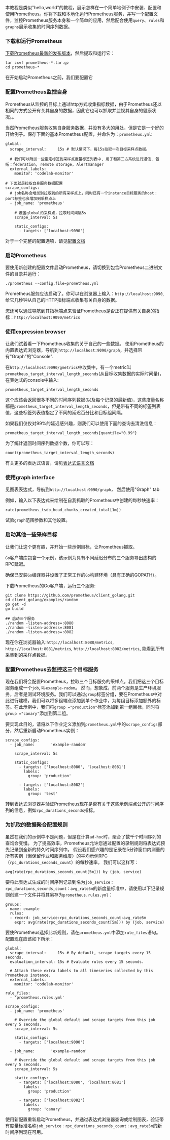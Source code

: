 本教程是类似"hello,world"的教程，展示怎样在一个简单地例子中安装、配置和使用Prometheus。你将下载和本地化运行Prometheus服务，并写一个配置文件，监控Prometheus服务本身和一个简单的应用，然后配合使用`query`、`rules`和`graphs`展示收集的时间序列数据。

### 下载和运行Prometheus
[下载Prometheus最新的发布版本](https://prometheus.io/download)，然后提取和运行它：
```shell
tar zxvf prometheus-*.tar.gz
cd prometheus-*
```
在开始启动Prometheus之前，我们要配置它

### 配置Prometheus监控自身
Prometheus从监控的目标上通过http方式收集指标数据，由于Prometheus还以相同的方式公开有关其自身的数据，因此它也可以抓取并监视其自身的健康状况。。

当然Prometheus服务收集自身服务数据，并没有多大的用处，但是它是一个好的开始例子。保存下面的基本Prometheus配置，并命名为：`prometheus.yml`:
```
global:
  scrape_interval:     15s # 默认情况下，每15s拉取一次目标采样点数据。

  # 我们可以附加一些指定标签到采样点度量标签列表中, 用于和第三方系统进行通信, 包括：federation, remote storage, Alertmanager
  external_labels:
    monitor: 'codelab-monitor'

# 下面就是拉取自身服务数据配置
scrape_configs:
  # job名称会增加到拉取到的所有采样点上，同时还有一个instance目标服务的host：port标签也会增加到采样点上
  - job_name: 'prometheus'

    # 覆盖global的采样点，拉取时间间隔5s
    scrape_interval: 5s

    static_configs:
      - targets: ['localhost:9090']
```

对于一个完整的配置选项，请见[配置文档](https://prometheus.io/docs/prometheus/latest/configuration/configuration/)

### 启动Prometheus
要使用新创建的配置文件启动Prometheus，请切换到包含Prometheus二进制文件的目录并运行：
```shell
./prometheus --config.file=prometheus.yml
```
Prometheus服务应该启动了。你可以在浏览器上输入：`http://localhost:9090`, 给它几秒钟从自己的HTTP指标端点收集有关自身的数据。

您还可以通过导航到其指标端点来验证Prometheus是否正在提供有关自身的指标：`http://localhost:9090/metrics`

### 使用expression browser
让我们试着看一下Prometheus收集的关于自己的一些数据。 使用Prometheus的内置表达式浏览器，导航到`http://localhost:9090/graph`，并选择带有"Graph"的"Console".

在`http://localhost:9090/gmetrics`中收集中，有一个metric叫`prometheus_target_interval_length_seconds`(从目标收集数据的实际时间量)，在表达式的console中输入:
```shell
prometheus_target_interval_length_seconds
```
这个应该会返回很多不同的时间序列数据(以及每个记录的最新值)，这些度量名称都是`prometheus_target_interval_length_seconds`，但是带有不同的标签列表值，这些标签列表值指定了不同的延迟百分比和目标组间隔。

如果我们仅仅对99%的延迟感兴趣，则我们可以使用下面的查询去清洗信息：
```shell
prometheus_target_interval_length_seconds{quantile="0.99"}
```
为了统计返回时间序列数据个数，你可以写：
```shell
count(prometheus_target_interval_length_seconds)
```

有关更多的表达式语言，请见[表达式语言文档](https://prometheus.io/docs/prometheus/latest/querying/basics/)

### 使用graph interface
见图表表达式，导航到`http://localhost:9090/graph`， 然后使用"Graph" tab

例如，输入以下表达式来绘制在自我抓取的Prometheus中创建的每秒块速率：
```shell
rate(prometheus_tsdb_head_chunks_created_total[1m])
```
试验`graph`范围参数和其他设置。

### 启动其他一些采样目标
让我们让这个更有趣，并开始一些示例目标，让Prometheus抓取。

`Go`客户端库包含一个示例，该示例为具有不同延迟分布的三个服务导出虚构的RPC延迟。

确保已安装`Go`编译器并设置了正常工作的`Go`构建环境（具有正确的GOPATH）。

下载Prometheus的Go客户端，运行三个服务:
```shell
git clone https://github.com/prometheus/client_golang.git
cd client_golang/examples/random
go get -d
go build

## 启动三个服务
./random -listen-address=:8080
./random -listen-address=:8081
./random -listen-address=:8082
```
现在你在浏览器输入:`http://localhost:8080/metrics`, `http://localhost:8081/metrics`, `http://localhost:8082/metrics`, 能看到所有采集到的采样点数据。

### 配置Prometheus去监控这三个目标服务
现在我们将会配置Prometheus，拉取三个目标服务的采样点。我们把这三个目标服务组成一个`job`, 叫`example-radom`。 然而，想象成，前两个服务是生产环境服务，后者是测试环境服务。我们可以通过`group`标签分组，要在Prometheus中对此进行建模，我们可以将多组端点添加到单个作业中，为每组目标添加额外的标签。在此示例中，我们将`group ="production"`标签添加到第一组目标，同时将`group ="canary"`添加到第二组。

要实现此目的，请将以下作业定义添加到`prometheus.yml`中的`scrape_configs`部分，然后重新启动Prometheus实例：
```shell
scrape_configs:
  - job_name:       'example-random'

    scrape_interval: 5s

    static_configs:
      - targets: ['localhost:8080', 'localhost:8081']
        labels:
          group: 'production'

      - targets: ['localhost:8082']
        labels:
          group: 'test'
```

转到表达式浏览器并验证Prometheus现在是否有关于这些示例端点公开的时间序列的信息，例如`rpc_durations_seconds`指标。

### 为抓取的数据聚合配置规则
虽然在我们的示例中不是问题，但是在计算`ad-hoc`时，聚合了数千个时间序列的查询会变慢。 为了提高效率，Prometheus允许您通过配置的录制规则将表达式预先记录到全新的持久时间序列中。 假设我们感兴趣的是记录在5分钟窗口内测量的所有实例（但保留作业和服务维度）的平均示例RPC（`rpc_durations_seconds_count`）的每秒速率。 我们可以这样写：
```shell
avg(rate(rpc_durations_seconds_count[5m])) by (job, service)
```
要将此表达式生成的时间序列记录到名为`job_service：rpc_durations_seconds_count：avg_rate5m`的新度量标准中，请使用以下记录规则创建一个文件并将其另存为`prometheus.rules.yml`：
```shell
groups:
- name: example
  rules:
  - record: job_service:rpc_durations_seconds_count:avg_rate5m
    expr: avg(rate(rpc_durations_seconds_count[5m])) by (job, service)
```

要使Prometheus选择此新规则，请在`prometheus.yml`中添加`rule_files`语句。 配置现在应该如下所示：
```shell
global:
  scrape_interval:     15s # By default, scrape targets every 15 seconds.
  evaluation_interval: 15s # Evaluate rules every 15 seconds.

  # Attach these extra labels to all timeseries collected by this Prometheus instance.
  external_labels:
    monitor: 'codelab-monitor'

rule_files:
  - 'prometheus.rules.yml'

scrape_configs:
  - job_name: 'prometheus'

    # Override the global default and scrape targets from this job every 5 seconds.
    scrape_interval: 5s

    static_configs:
      - targets: ['localhost:9090']

  - job_name:       'example-random'

    # Override the global default and scrape targets from this job every 5 seconds.
    scrape_interval: 5s

    static_configs:
      - targets: ['localhost:8080', 'localhost:8081']
        labels:
          group: 'production'

      - targets: ['localhost:8082']
        labels:
          group: 'canary'
```
使用新配置重新启动Prometheus，并通过表达式浏览器查询或绘制图表，验证带有度量标准名称`job_service：rpc_durations_seconds_count：avg_rate5m`的新时间序列现在可用。


